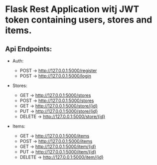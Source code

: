# Flask Rest Application witj JWT token containing users, stores and items.

## Api Endpoints:
  - Auth:
    - POST -> http://127.0.0.1:5000/register
    - POST ->  http://127.0.0.1:5000/login
   
  - Stores:
    - GET ->  http://127.0.0.1:5000/stores
    - POST ->  http://127.0.0.1:5000/stores
    - GET ->  http://127.0.0.1:5000/store/{id}
    - PUT -> http://127.0.0.1:5000/store/{id}
    - DELETE -> http://127.0.0.1:5000/store/{id}
  
  - Items:
    - GET -> http://127.0.0.1:5000/items
    - POST -> http://127.0.0.1:5000/items
    - GET -> http://127.0.0.1:5000/item/{id}
    - PUT -> http://127.0.0.1:5000/item/{id}
    - DELETE -> http://127.0.0.1:5000/item/{id}
